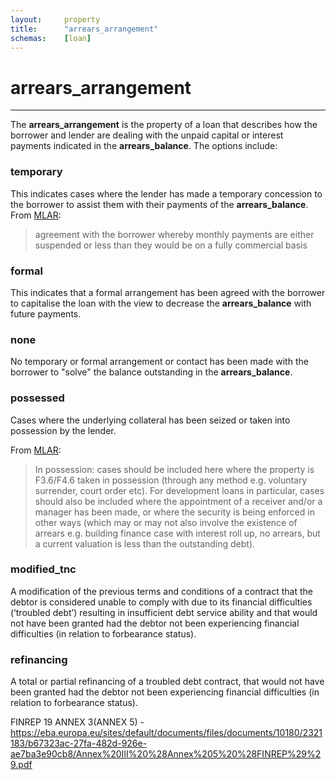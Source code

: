 ```yaml
---
layout:		property
title:		"arrears_arrangement"
schemas:	[loan]
---
```


# arrears_arrangement

---

The **arrears_arrangement** is the property of a loan that describes how the borrower and lender are dealing with the unpaid capital or interest payments indicated in the **arrears_balance**. The options include:

### temporary
This indicates cases where the lender has made a temporary concession to the borrower to assist them with their payments of the **arrears_balance**. 
From [MLAR][mlar]:
> agreement with the borrower whereby monthly payments are either suspended or less than they would be on a fully commercial basis

### formal
This indicates that a formal arrangement has been agreed with the borrower to capitalise the loan with the view to decrease the **arrears_balance** with future payments.

### none
No temporary or formal arrangement or contact has been made with the borrower to "solve" the balance outstanding in the **arrears_balance**.

### possessed
Cases where the underlying collateral has been seized or taken into possession by the lender.

From [MLAR][mlar]:
> In possession: cases should be included here where the property is
F3.6/F4.6 taken in possession (through any method e.g. voluntary surrender, court
order etc). For development loans in particular, cases should also be
included where the appointment of a receiver and/or a manager has been
made, or where the security is being enforced in other ways (which may
or may not also involve the existence of arrears e.g. building finance case
with interest roll up, no arrears, but a current valuation is less than the
outstanding debt). 


[mlar]: http://www.bankofengland.co.uk/pra/documents/regulatorydata/mlar/sup_chapter16_annex19bg_20120401.pdf

### modified_tnc
A modification of the previous terms and conditions of a contract that the debtor is considered unable to comply with due to its financial difficulties (‘troubled debt’) resulting in insufficient debt service ability and that would not  have  been  granted  had  the  debtor  not  been  experiencing  financial  difficulties (in relation to forbearance status).

### refinancing
A total or partial refinancing of a troubled debt contract, that would not have been granted had the debtor not been experiencing financial difficulties (in relation to forbearance status).

FINREP 19 ANNEX 3(ANNEX 5) - https://eba.europa.eu/sites/default/documents/files/documents/10180/2321183/b67323ac-27fa-482d-926e-ae7ba3e90cb8/Annex%20III%20%28Annex%205%20%28FINREP%29%29.pdf